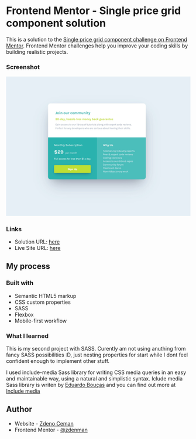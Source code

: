 # Frontend Mentor - Single price grid component solution

This is a solution to the [Single price grid component challenge on Frontend Mentor](https://www.frontendmentor.io/challenges/single-price-grid-component-5ce41129d0ff452fec5abbbc). Frontend Mentor challenges help you improve your coding skills by building realistic projects. 

### Screenshot

![](./screenshot.jpg)

### Links

- Solution URL: [here](https://github.com/zdenman/Product-preview-card-component/)
- Live Site URL: [here](https://product-preview-card-component-eight-black.vercel.app/)

## My process

### Built with

- Semantic HTML5 markup
- CSS custom properties
- SASS
- Flexbox
- Mobile-first workflow


### What I learned

This is my second project with SASS. Curently am not using anuthing from fancy SASS possibilities :D, just nesting properties for start while I dont feel confident enough to implement other stuff.

I used include-media Sass library for writing CSS media queries in an easy and maintainable way, using a natural and simplistic syntax. Iclude media Sass library is writen by [Eduardo Bouças](https://github.com/eduardoboucas) and you can find out more at [Include media](https://github.com/eduardoboucas/include-media)

## Author

- Website - [Zdeno Ceman](https://www.zdenoceman.com)
- Frontend Mentor - [@zdenman](https://www.frontendmentor.io/profile/zdenman)
